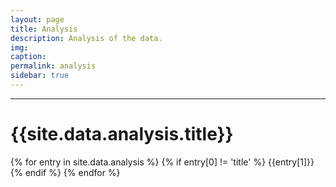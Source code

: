 ```yaml
---
layout: page
title: Analysis
description: Analysis of the data.
img:
caption:
permalink: analysis
sidebar: true
---
```


---


# {{site.data.analysis.title}}

{% for entry in site.data.analysis %}
{% if entry[0] != 'title' %}
{{entry[1]}}
{% endif %}
{% endfor %}
